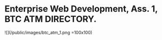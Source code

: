 # Enterprise Web Development, Ass. 1, BTC ATM DIRECTORY.

![](/public/images/btc_atm_1.png =100x100)
